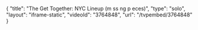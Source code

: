 {
    "title": "The Get Together: NYC Lineup (m ss ng p eces)",
    "type": "solo",
    "layout": "iframe-static",
    "videoId": "3764848",
    "url": "\/tvpembed\/3764848"
}